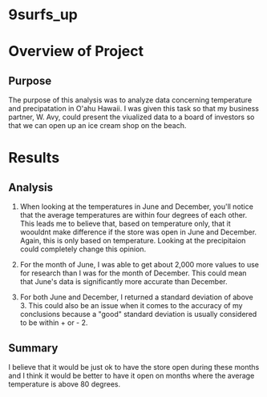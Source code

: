 # 9surfs_up
# Overview of Project

## Purpose
The purpose of this analysis was to analyze data concerning temperature and precipatation in O'ahu Hawaii. I was given this task so that my business partner, W. Avy, could present the viualized data to a board of investors so that we can open up an ice cream shop on the beach.


# Results

## Analysis
1. When looking at the temperatures in June and December, you'll notice that the average temperatures are within four degrees of each other. This leads me to believe that, based on temperature only, that it woouldnt make difference if the store was open in June and December. Again, this is only based on temperature. Looking at the precipitaion could completely change this opinion.

2. For the month of June, I was able to get about 2,000 more values to use for research than I was for the month of December. This could mean that June's data is significantly more accurate than December.

3. For both June and December, I returned a standard deviation of above 3. This could also be an issue when it comes to the accuracy of my conclusions because a "good" standard deviation is usually considered to be within + or - 2.


## Summary
I believe that it would be just ok to have the store open during these months and I think it would be better to have it open on months where the average temperature is above 80 degrees.
